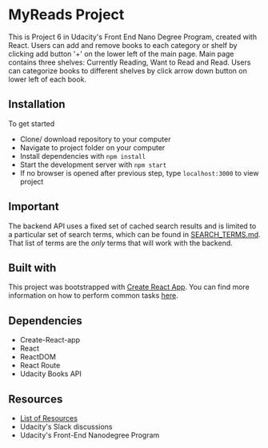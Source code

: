 # MyReads Project

This is Project 6 in Udacity's Front End Nano Degree Program, created with React.  Users can add and remove books to each category or shelf by clicking add button '+' on the lower left of the main page.  Main page contains three shelves: Currently Reading, Want to Read and Read.  Users can categorize books to different shelves by click arrow down button on lower left of each book.

## Installation

To get started
* Clone/ download repository to your computer
* Navigate to project folder on your computer
* Install dependencies with `npm install`
* Start the development server with `npm start`
* If no browser is opened after previous step, type `localhost:3000` to view project

## Important

The backend API uses a fixed set of cached search results and is limited to a particular set of search terms, which can be found in [SEARCH_TERMS.md](SEARCH_TERMS.md). That list of terms are the _only_ terms that will work with the backend.

## Built with

This project was bootstrapped with [Create React App](https://github.com/facebookincubator/create-react-app). You can find more information on how to perform common tasks [here](https://github.com/facebookincubator/create-react-app/blob/master/packages/react-scripts/template/README.md).

## Dependencies
   * Create-React-app
   * React
   * ReactDOM
   * React Route
   * Udacity Books API

## Resources
  * [List of Resources](https://www.diigo.com/outliner/fkkvtl/Udacity-MyReads%3A-My-Reads%3A-Book-Tracking-App-Project-(project-%236)?key=4sfz2eik4g)
  * Udacity's Slack discussions
  * Udacity's Front-End Nanodegree Program